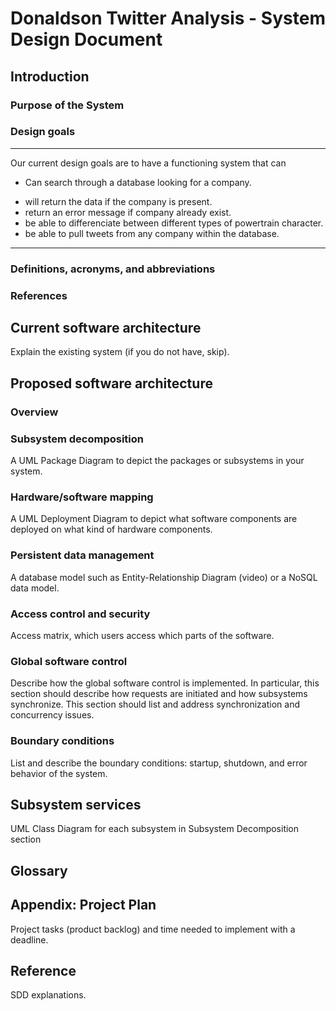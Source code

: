 # Donaldson Twitter Analysis - System Design Document

## Introduction

### Purpose of the System

### Design goals
---
Our current design goals are to have a functioning system that can
- Can search through a database looking for a company.
* will return the data if the company is present.
* return an error message if company already exist.
* be able to differenciate between different types of powertrain character.
* be able to pull tweets from any company within the database.
---

### Definitions, acronyms, and abbreviations

### References

## Current software architecture

Explain the existing system (if you do not have, skip).

## Proposed software architecture

### Overview

### Subsystem decomposition

A UML Package Diagram to depict the packages or subsystems in your system.

### Hardware/software mapping

A UML Deployment Diagram to depict what software components are deployed on what kind of hardware components.

### Persistent data management

A database model such as Entity-Relationship Diagram (video) or a NoSQL data model.

### Access control and security

Access matrix, which users access which parts of the software.

### Global software control

Describe how the global software control is implemented. In particular, this section should describe how requests are initiated and how subsystems synchronize. This section should list and address synchronization and concurrency issues.

### Boundary conditions

List and describe the boundary conditions: startup, shutdown, and error behavior of the system.

## Subsystem services

UML Class Diagram for each subsystem in Subsystem Decomposition section

## Glossary

## Appendix: Project Plan

Project tasks (product backlog) and time needed to implement with a deadline.

## Reference

SDD explanations.
